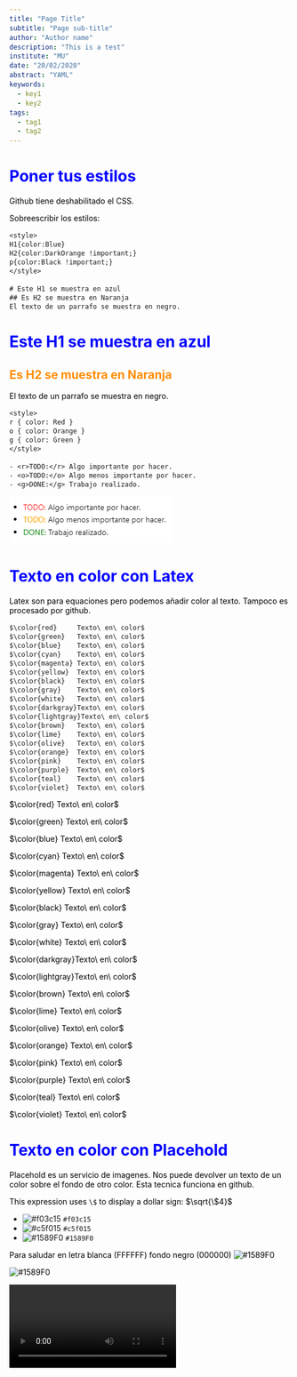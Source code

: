 ```yaml
---
title: "Page Title"
subtitle: "Page sub-title"
author: "Author name"
description: "This is a test"
institute: "MU"
date: "20/02/2020"
abstract: "YAML"
keywords: 
  - key1
  - key2
tags:
  - tag1
  - tag2
---
```



# Poner tus estilos

Github tiene deshabilitado el CSS.

Sobreescribir los estilos:
```
<style>
H1{color:Blue}
H2{color:DarkOrange !important;}
p{color:Black !important;}
</style>

# Este H1 se muestra en azul
## Es H2 se muestra en Naranja
El texto de un parrafo se muestra en negro.
```


<style>
H1{color:Blue}
H2{color:DarkOrange !important;}
p{color:Black !important;}
</style>

# Este H1 se muestra en azul
## Es H2 se muestra en Naranja
El texto de un parrafo se muestra en negro.


```
<style>
r { color: Red }
o { color: Orange }
g { color: Green }
</style>

- <r>TODO:</r> Algo importante por hacer.
- <o>TODO:</o> Algo menos importante por hacer.
- <g>DONE:</g> Trabajo realizado. 
```

 ![Imagen de las tareas con colores](resources/estilos_tareas.png)


# Texto en color con Latex

Latex son para equaciones pero podemos añadir color al texto. 
Tampoco es procesado por github.

```
$\color{red}     Texto\ en\ color$
$\color{green}   Texto\ en\ color$
$\color{blue}    Texto\ en\ color$
$\color{cyan}    Texto\ en\ color$
$\color{magenta} Texto\ en\ color$
$\color{yellow}  Texto\ en\ color$
$\color{black}   Texto\ en\ color$
$\color{gray}    Texto\ en\ color$
$\color{white}   Texto\ en\ color$
$\color{darkgray}Texto\ en\ color$
$\color{lightgray}Texto\ en\ color$
$\color{brown}   Texto\ en\ color$
$\color{lime}    Texto\ en\ color$
$\color{olive}   Texto\ en\ color$
$\color{orange}  Texto\ en\ color$
$\color{pink}    Texto\ en\ color$
$\color{purple}  Texto\ en\ color$
$\color{teal}    Texto\ en\ color$
$\color{violet}  Texto\ en\ color$
```    

$\color{red}     Texto\ en\ color$

$\color{green}   Texto\ en\ color$

$\color{blue}    Texto\ en\ color$

$\color{cyan}    Texto\ en\ color$

$\color{magenta} Texto\ en\ color$

$\color{yellow}  Texto\ en\ color$

$\color{black}   Texto\ en\ color$

$\color{gray}    Texto\ en\ color$

$\color{white}   Texto\ en\ color$

$\color{darkgray}Texto\ en\ color$

$\color{lightgray}Texto\ en\ color$

$\color{brown}   Texto\ en\ color$

$\color{lime}    Texto\ en\ color$

$\color{olive}   Texto\ en\ color$

$\color{orange}  Texto\ en\ color$

$\color{pink}    Texto\ en\ color$

$\color{purple}  Texto\ en\ color$

$\color{teal}    Texto\ en\ color$

$\color{violet}  Texto\ en\ color$


# Texto en color con Placehold

Placehold es un servicio de imagenes. Nos puede devolver un texto de un color sobre el fondo de otro color.
Esta tecnica funciona en github. 

This expression uses `\$` to display a dollar sign: $\sqrt{\$4}$


- ![#f03c15](https://placehold.co/15x15/f03c15/f03c15.png) `#f03c15`
- ![#c5f015](https://placehold.co/15x15/c5f015/c5f015.png) `#c5f015`
- ![#1589F0](https://placehold.co/25x25/1589F0/1589F0.png) `#1589F0`



Para saludar en letra blanca (FFFFFF) fondo negro (000000) ![#1589F0](https://placehold.co/80x20/000000/FFFFFF.png?text=Hello+World)

![#1589F0](https://placehold.co/80?text=Hello+World&font=roboto)

![#1589F0](https://placehold.co/1920x1080.mp4)

